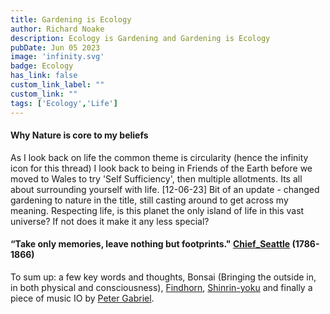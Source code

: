 ```yaml
---
title: Gardening is Ecology
author: Richard Noake
description: Ecology is Gardening and Gardening is Ecology
pubDate: Jun 05 2023
image: 'infinity.svg'
badge: Ecology
has_link: false
custom_link_label: ""
custom_link: ""
tags: ['Ecology','Life']
---
```


#### Why Nature is core to my beliefs
As I look back on life the common theme is circularity (hence the infinity icon for this thread)
I look back to being in Friends of the Earth before we moved to Wales to try 'Self Sufficiency', then multiple allotments. Its all about surrounding yourself with life.
[12-06-23] Bit of an update - changed gardening to nature in the title, still casting around to get across my meaning.
Respecting life, is this planet the only island of life in this vast universe? If not does it make it any less special?

#### “Take only memories, leave nothing but footprints." [Chief_Seattle](https://en.wikipedia.org/wiki/Chief_Seattle) (1786-1866)
To sum up: a few key words and thoughts, Bonsai (Bringing the outside in, in both physical and consciousness), [Findhorn](https://www.findhorn.org/), [Shinrin-yoku](https://www.bbc.com/travel/article/20200207-the-ancient-japanese-practice-of-forest-bathing) and finally a piece of music IO by [Peter Gabriel](https://open.spotify.com/track/4UKPztc9E1kNDAYgaGVcqo?si=02da7c876494470b).
